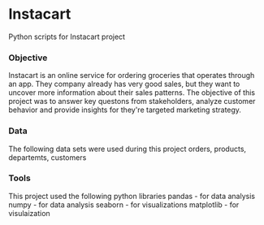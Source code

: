 # Instacart
Python scripts for Instacart project
### Objective
Instacart is an online service for ordering groceries that operates through an app. They company already has very good sales, but they want to uncover more information about their sales patterns. The objective of this project was to answer key questons from stakeholders, analyze customer behavior and provide insights for they're targeted marketing strategy. 
### Data
The following data sets were used during this project   orders, products, departemts, customers
### Tools
This project used the following python libraries
pandas - for data analysis
numpy - for data analysis
seaborn - for visualizations
matplotlib - for visulaization


